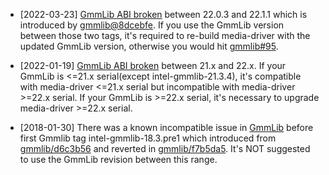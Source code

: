 - [2022-03-23] [GmmLib ABI broken](https://github.com/intel/media-driver/issues/1364) between 22.0.3 and 22.1.1 which is introduced by [gmmlib@8dcebfe](https://github.com/intel/gmmlib/commit/8dcebfefaaacff0cbc262fe050b2b0fd060898d0). If you use the GmmLib version between those two tags, it's required to re-build media-driver with the updated GmmLib version, otherwise you would hit [gmmlib#95](https://github.com/intel/gmmlib/issues/95). 

- [2022-01-19] [GmmLib ABI broken](https://github.com/intel/gmmlib/issues/92) between 21.x and 22.x. If your GmmLib is <=21.x serial(except intel-gmmlib-21.3.4), it's compatible with media-driver <=21.x serial but incompatible with media-driver >=22.x serial. If your GmmLib is >=22.x serial, it's necessary to upgrade media-driver >=22.x serial.

- [2018-01-30] There was a known incompatible issue in [GmmLib](https://github.com/intel/gmmlib) before first Gmmlib tag intel-gmmlib-18.3.pre1 which introduced from [gmmlib/d6c3b56](https://github.com/intel/gmmlib/commit/d6c3b56745798bdd0c7e4920ebb5b4192225c17b) and reverted in [gmmlib/f7b5da5](https://github.com/intel/gmmlib/commit/f7b5da59be9fcb1edc57394703e96ebaf59a39ff).
It's NOT suggested to use the GmmLib revision between this range.